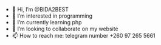 - 👋 Hi, I’m @BIDA2BEST
- 👀 I’m interested in programming
- 🌱 I’m currently learning php
- 💞️ I’m looking to collaborate on my website
- 📫 How to reach me: telegram number +260 97 265 5661

<!---
BIDA2BEST/BIDA2BEST is a ✨ special ✨ repository because its `README.md` (this file) appears on your GitHub profile.
You can click the Preview link to take a look at your changes.
--->
